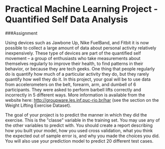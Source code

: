 Practical Machine Learning Project - Quantified Self Data Analysis
==================================================================

###Assignment

Using devices such as Jawbone Up, Nike FuelBand, and Fitbit it is now possible to collect a large amount of data about personal 
activity relatively inexpensively. These type of devices are part of the quantified self movement – a group of enthusiasts who 
take measurements about themselves regularly to improve their health, to find patterns in their behavior, or because they are 
tech geeks. One thing that people regularly do is quantify how much of a particular activity they do, but they rarely quantify 
how well they do it. In this project, your goal will be to use data from accelerometers on the belt, forearm, arm, and dumbell 
of 6 participants. They were asked to perform barbell lifts correctly and incorrectly in 5 different ways. More information is 
available from the website here: http://groupware.les.inf.puc-rio.br/har (see the section on the Weight Lifting Exercise Dataset).

The goal of your project is to predict the manner in which they did the exercise. This is the "classe" variable in the training 
set. You may use any of the other variables to predict with. You should create a report describing how you built your model, how 
you used cross validation, what you think the expected out of sample error is, and why you made the choices you did. You will also 
use your prediction model to predict 20 different test cases.
